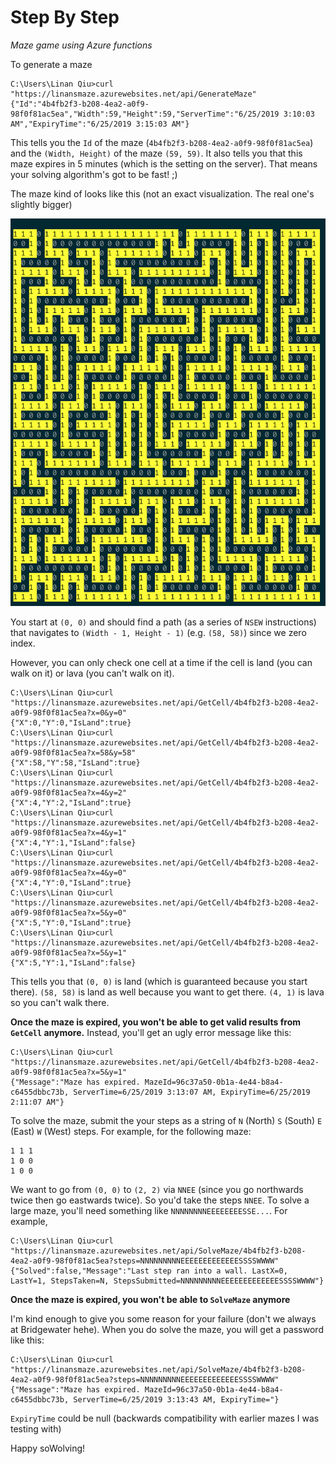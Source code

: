 # Step By Step

*Maze game using Azure functions*

To generate a maze

```
C:\Users\Linan Qiu>curl "https://linansmaze.azurewebsites.net/api/GenerateMaze"
{"Id":"4b4fb2f3-b208-4ea2-a0f9-98f0f81ac5ea","Width":59,"Height":59,"ServerTime":"6/25/2019 3:10:03 AM","ExpiryTime":"6/25/2019 3:15:03 AM"}
```

This tells you the `Id` of the maze (`4b4fb2f3-b208-4ea2-a0f9-98f0f81ac5ea`) and the `(Width, Height)` of the maze `(59, 59)`. It also tells you that this maze expires in 5 minutes (which is the setting on the server). That means your solving algorithm's got to be fast! ;)

The maze kind of looks like this (not an exact visualization. The real one's slightly bigger)

![mazescreenshot.png](mazescreenshot.png)

You start at `(0, 0)` and should find a path (as a series of `NSEW` instructions) that navigates to `(Width - 1, Height - 1)` (e.g. `(58, 58)`) since we zero index.

However, you can only check one cell at a time if the cell is land (you can walk on it) or lava (you can't walk on it).

```
C:\Users\Linan Qiu>curl "https://linansmaze.azurewebsites.net/api/GetCell/4b4fb2f3-b208-4ea2-a0f9-98f0f81ac5ea?x=0&y=0"
{"X":0,"Y":0,"IsLand":true}
C:\Users\Linan Qiu>curl "https://linansmaze.azurewebsites.net/api/GetCell/4b4fb2f3-b208-4ea2-a0f9-98f0f81ac5ea?x=58&y=58"
{"X":58,"Y":58,"IsLand":true}
C:\Users\Linan Qiu>curl "https://linansmaze.azurewebsites.net/api/GetCell/4b4fb2f3-b208-4ea2-a0f9-98f0f81ac5ea?x=4&y=2"
{"X":4,"Y":2,"IsLand":true}
C:\Users\Linan Qiu>curl "https://linansmaze.azurewebsites.net/api/GetCell/4b4fb2f3-b208-4ea2-a0f9-98f0f81ac5ea?x=4&y=1"
{"X":4,"Y":1,"IsLand":false}
C:\Users\Linan Qiu>curl "https://linansmaze.azurewebsites.net/api/GetCell/4b4fb2f3-b208-4ea2-a0f9-98f0f81ac5ea?x=4&y=0"
{"X":4,"Y":0,"IsLand":true}
C:\Users\Linan Qiu>curl "https://linansmaze.azurewebsites.net/api/GetCell/4b4fb2f3-b208-4ea2-a0f9-98f0f81ac5ea?x=5&y=0"
{"X":5,"Y":0,"IsLand":true}
C:\Users\Linan Qiu>curl "https://linansmaze.azurewebsites.net/api/GetCell/4b4fb2f3-b208-4ea2-a0f9-98f0f81ac5ea?x=5&y=1"
{"X":5,"Y":1,"IsLand":false}
```

This tells you that `(0, 0)` is land (which is guaranteed because you start there). `(58, 58)` is land as well because you want to get there. `(4, 1)` is lava so you can't walk there.

**Once the maze is expired, you won't be able to get valid results from `GetCell` anymore.** Instead, you'll get an ugly error message like this:

```
C:\Users\Linan Qiu>curl "https://linansmaze.azurewebsites.net/api/GetCell/4b4fb2f3-b208-4ea2-a0f9-98f0f81ac5ea?x=5&y=1"
{"Message":"Maze has expired. MazeId=96c37a50-0b1a-4e44-b8a4-c6455dbbc73b, ServerTime=6/25/2019 3:13:07 AM, ExpiryTime=6/25/2019 2:11:07 AM"}
```

To solve the maze, submit the your steps as a string of `N` (North) `S` (South) `E` (East) `W` (West) steps. For example, for the following maze:

```
1 1 1
1 0 0
1 0 0
```

We want to go from `(0, 0)` to `(2, 2)` via `NNEE` (since you go northwards twice then go eastwards twice). So you'd take the steps `NNEE`. To solve a large maze, you'll need something like `NNNNNNNNEEEEEEEESSE...`. For example,

```
C:\Users\Linan Qiu>curl "https://linansmaze.azurewebsites.net/api/SolveMaze/4b4fb2f3-b208-4ea2-a0f9-98f0f81ac5ea?steps=NNNNNNNNNEEEEEEEEEEEEESSSSWWWW"
{"Solved":false,"Message":"Last step ran into a wall. LastX=0, LastY=1, StepsTaken=N, StepsSubmitted=NNNNNNNNNEEEEEEEEEEEEESSSSWWWW"}
```

**Once the maze is expired, you won't be able to `SolveMaze` anymore**

I'm kind enough to give you some reason for your failure (don't we always at Bridgewater hehe). When you do solve the maze, you will get a password like this: 

```
C:\Users\Linan Qiu>curl "https://linansmaze.azurewebsites.net/api/SolveMaze/4b4fb2f3-b208-4ea2-a0f9-98f0f81ac5ea?steps=NNNNNNNNNEEEEEEEEEEEEESSSSWWWW"
{"Message":"Maze has expired. MazeId=96c37a50-0b1a-4e44-b8a4-c6455dbbc73b, ServerTime=6/25/2019 3:13:43 AM, ExpiryTime="}
```

`ExpiryTime` could be null (backwards compatibility with earlier mazes I was testing with)

Happy soWolving!
